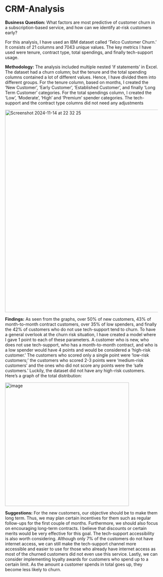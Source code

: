# CRM-Analysis
**Business Question:** What factors are most predictive of customer churn in a subscription-based service, and how can we identify at-risk customers early?

For this analysis, I have used an IBM dataset called ‘Telco Customer Churn.’ It consists of 21 columns and 7043 unique values. The key metrics I have used were tenure, contract type, total spendings, and finally tech-support usage. 

**Methodology:** The analysis included multiple nested ‘if statements’ in Excel. The dataset had a churn column; but the tenure and the total spending columns contained a lot of different values. Hence, I have divided them into different groups. For the tenure column, based on months, I created the ‘New Customer’, ‘Early Customer’, ‘Established Customer’, and finally ‘Long Term Customer’ categories. For the total spendings column, I created the ‘Low’, ‘Moderate’, ‘High’ and ‘Premium’ spender categories. The tech-support and the contract type columns did not need any adjustments


<img width="669" alt="Screenshot 2024-11-14 at 22 32 25" src="https://github.com/user-attachments/assets/82374278-cf54-4740-93b6-52905e8699fb">


**Findings:** As seen from the graphs, over 50% of new customers, 43% of month-to-month contract customers, over 35% of low spenders, and finally the 42% of customers who do not use tech-support tend to churn. To have a general overlook at the churn risk situation, I have created a model where I gave 1 point to each of these parameters. A customer who is new, who does not use tech-support, who has a month-to-month contract, and who is a low spender would have 4 points and would be considered a ‘high-risk customer.’ The customers who scored only a single point were ‘low-risk customers;’ the customers who scored 2-3 points were ‘medium-risk customers’ and the ones who did not score any points were the ‘safe customers.’ Luckily, the dataset did not have any high-risk customers. Here’s a graph of the total distribution: 


<img width="408" alt="image" src="https://github.com/user-attachments/assets/9300d2ab-c00c-4213-b04a-6d7c407bf54f">


**Suggestions:** For the new customers, our objective should be to make them long term. Thus, we may plan certain incentives for them such as regular follow-ups for the first couple of months. Furthermore, we should also focus on encouraging long-term contracts. I believe that discounts or certain merits would be very effective for this goal. The tech-support accessibility is also worth considering. Although only 7% of the customers do not have internet access, we can still make the tech-support channel more accessible and easier to use for those who already have internet access as most of the churned customers did not even use this service. Lastly, we can consider implementing loyalty awards for customers who spend up to a certain limit. As the amount a customer spends in total goes up, they become less likely to churn. 
